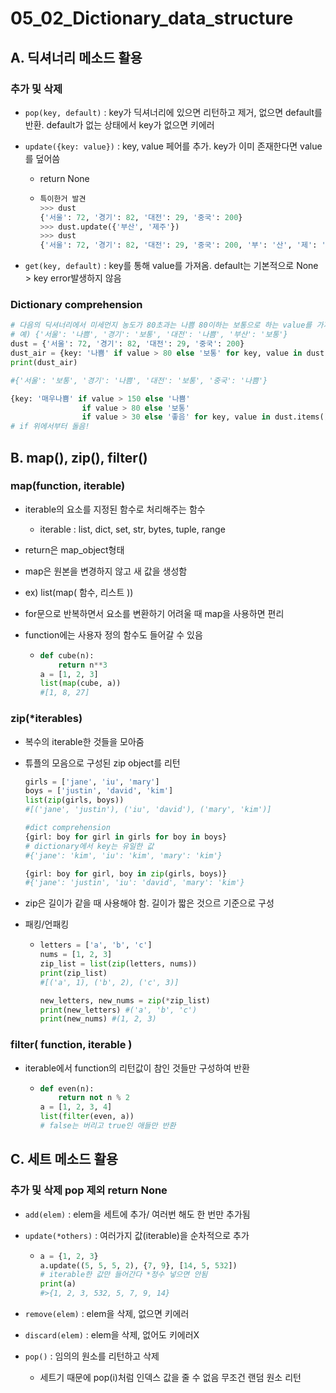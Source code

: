 # 05_02_Dictionary_data_structure



## A. 딕셔너리 메소드 활용

### 추가 및 삭제

- `pop(key, default)` : key가 딕셔너리에 있으면 리턴하고 제거, 없으면 default를 반환. default가 없는 상태에서 key가 없으면 키에러

- `update({key: value})` : key, value 페어를 추가. key가 이미 존재한다면 value를 덮어씀

  - return None

  - ```python
    특이한거 발견
    >>> dust
    {'서울': 72, '경기': 82, '대전': 29, '중국': 200}
    >>> dust.update({'부산', '제주'})
    >>> dust
    {'서울': 72, '경기': 82, '대전': 29, '중국': 200, '부': '산', '제': '주'}
    ```

- `get(key, default)` : key를 통해 value를 가져옴. default는 기본적으로 None > key error발생하지 않음



### Dictionary comprehension

```python
# 다음의 딕셔너리에서 미세먼지 농도가 80초과는 나쁨 80이하는 보통으로 하는 value를 가지도록 바꿔봅시다.
# 예) {'서울': '나쁨', '경기': '보통', '대전': '나쁨', '부산': '보통'}
dust = {'서울': 72, '경기': 82, '대전': 29, '중국': 200}
dust_air = {key: '나쁨' if value > 80 else '보통' for key, value in dust.items()}
print(dust_air)

#{'서울': '보통', '경기': '나쁨', '대전': '보통', '중국': '나쁨'}
```

```python
{key: '매우나쁨' if value > 150 else '나쁨'
                if value > 80 else '보통'
                if value > 30 else '좋음' for key, value in dust.items()}
# if 위에서부터 돌음!
```



## B. map(), zip(), filter()

### map(function, iterable)

- iterable의 요소를 지정된 함수로 처리해주는 함수

  - iterable : list, dict, set, str, bytes, tuple, range

- return은 map_object형태

- map은 원본을 변경하지 않고 새 값을 생성함

- ex) list(map( 함수, 리스트 ))

- for문으로 반복하면서 요소를 변환하기 어려울 때 map을 사용하면 편리

- function에는 사용자 정의 함수도 들어갈 수 있음

  - ```python
    def cube(n):
        return n**3
    a = [1, 2, 3]
    list(map(cube, a))
    #[1, 8, 27]
    ```



### zip(*iterables)

- 복수의 iterable한 것들을 모아줌

- 튜플의 모음으로 구성된 zip object를 리턴

  ```python
  girls = ['jane', 'iu', 'mary']
  boys = ['justin', 'david', 'kim']
  list(zip(girls, boys))
  #[('jane', 'justin'), ('iu', 'david'), ('mary', 'kim')]
  ```

  ```python
  #dict comprehension
  {girl: boy for girl in girls for boy in boys}
  # dictionary에서 key는 유일한 값
  #{'jane': 'kim', 'iu': 'kim', 'mary': 'kim'}
  ```

  ```python
  {girl: boy for girl, boy in zip(girls, boys)}
  #{'jane': 'justin', 'iu': 'david', 'mary': 'kim'}
  ```

- zip은 길이가 같을 때 사용해야 함. 길이가 짧은 것으르 기준으로 구성

- 패킹/언패킹

  - ```python
    letters = ['a', 'b', 'c']
    nums = [1, 2, 3]
    zip_list = list(zip(letters, nums))
    print(zip_list)
    #[('a', 1), ('b', 2), ('c', 3)]
    ```

    ```python
    new_letters, new_nums = zip(*zip_list)
    print(new_letters) #('a', 'b', 'c')
    print(new_nums) #(1, 2, 3)
    ```

    

### filter( function, iterable )

- iterable에서 function의 리턴값이 참인 것들만 구성하여 반환

  - ```python
    def even(n):
        return not n % 2
    a = [1, 2, 3, 4]
    list(filter(even, a))
    # false는 버리고 true인 애들만 반환
    ```



## C. 세트 메소드 활용

### 추가 및 삭제 pop 제외 return None

- `add(elem)` : elem을 세트에 추가/ 여러번 해도 한 번만 추가됨

- `update(*others)` : 여러가지 값(iterable)을 순차적으로 추가

  - ```python
    a = {1, 2, 3}
    a.update((5, 5, 5, 2), {7, 9}, [14, 5, 532])
    # iterable한 값만 들어간다 *정수 넣으면 안됨
    print(a)
    #>{1, 2, 3, 532, 5, 7, 9, 14}
    ```

- `remove(elem)` : elem을 삭제, 없으면 키에러

- `discard(elem)` : elem을 삭제, 없어도 키에러X

- `pop()` : 임의의 원소를 리턴하고 삭제

  - 세트기 때문에 pop(i)처럼 인덱스 값을 줄 수 없음 무조건 랜덤 원소 리턴